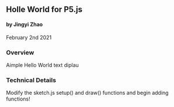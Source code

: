 ## Holle World for P5.js
#### by Jingyi Zhao
February 2nd 2021



### Overview
Aimple Hello World text diplau


### Technical Details

Modify the sketch.js setup() and draw() functions and begin adding functions!